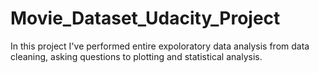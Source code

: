 # Movie_Dataset_Udacity_Project
In this project I've performed entire expoloratory data analysis from data cleaning, asking questions to plotting and statistical analysis.
